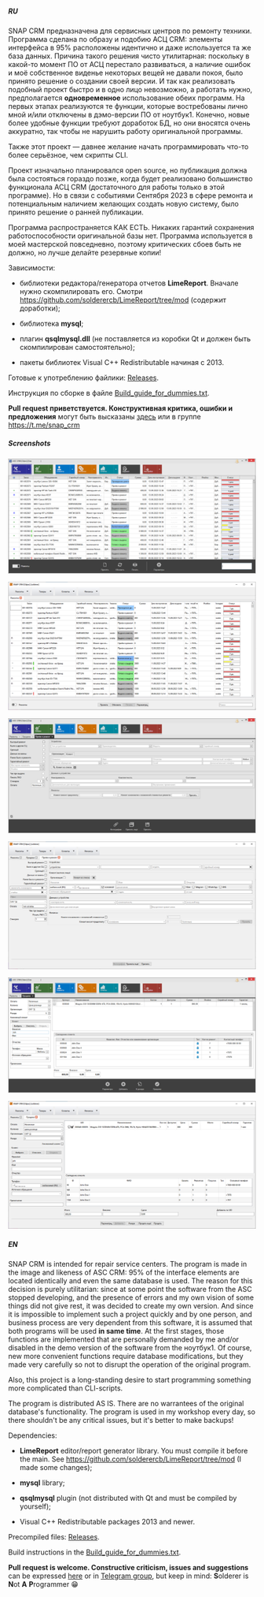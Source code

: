 ##### **RU**

SNAP CRM предназначена для сервисных центров по ремонту 
техники. Программа сделана по образу и подобию АСЦ CRM: элементы 
интерфейса в 95% расположены идентично и даже используется та же база 
данных. Причина такого решения чисто утилитарная: поскольку в какой-то 
момент ПО от АСЦ перестало развиваться, а наличие ошибок и моё 
собственное виденье некоторых вещей не давали покоя, было принято 
решение о создании своей версии. И так как реализовать подобный проект 
быстро и в одно лицо невозможно, а работать нужно, предполагается 
**одновременное** использование обеих программ. На первых этапах реализуются
 те функции, которые востребованы лично мной и/или отключены в 
дэмо-версии ПО от ноутбук1. Конечно, новые более удобные функции требуют
 доработок БД, но они вносятся очень аккуратно, так чтобы не нарушить 
работу оригинальной программы.

Также этот проект — давнее желание начать программировать что-то более серьёзное, чем скрипты CLI.

Проект изначально планировался open source, но публикация должна была состояться гораздо позже, когда будет реализовано большинство функционала АСЦ CRM (достаточного для работы только в этой программе).
Но в связи с событиями Сентября 2023 в сфере ремонта и потенциальным наличием желающих создать новую систему, было принято решение о ранней публикации.

Программа распространяется КАК ЕСТЬ. Никаких гарантий сохранения работоспособности оригинальной базы нет. Программа используется в моей мастерской повседневно, поэтому критических сбоев быть не должно, но лучше делайте резервные копии!

Зависимости:

- библиотеки редактора/генератора отчетов **LimeReport**. Вначале нужно скомпилировать его. Смотри https://github.com/solderercb/LimeReport/tree/mod (содержит доработки);

- библиотека **mysql**;

- плагин **qsqlmysql.dll** (не поставляется из коробки Qt и должен быть скомпилирован самостоятельно);

- пакеты библиотек Visual C++ Redistributable начиная с 2013.

Готовые к употреблению файлики: [Releases](https://github.com/solderercb/snap_crm/releases).

Инструкция по сборке в файле [Build_guide_for_dummies.txt](https://github.com/solderercb/snap_crm/blob/master/Build_guide_for_dummies.txt).

**Pull request приветствуется. Конструктивная критика, ошибки и предложения** могут быть высказаны [здесь](https://github.com/solderercb/snap_crm/issues) или в группе https://t.me/snap_crm

##### **Screenshots**

![](help/image/asc_repairs.png)

![](help/image/snap_repairs.png)

![](help/image/asc_new_rep.png)

![](help/image/snap_new_rep.png)

![](help/image/asc_sale.png)

![](help/image/snap_sale.png)

##### **EN**

SNAP CRM is intended for repair service centers. The 
program is made in the image and likeness of ASC CRM: 95% of the 
interface elements are located identically and even the same database is
 used. The reason for this decision is purely utilitarian: since at some
 point the software from the ASC stopped developing, and the presence of
 errors and my own vision of some things did not give rest, it was 
decided to create my own version. And since it is impossible to 
implement such a project quickly and by one person, and business process
 are very dependent from this software, it is assumed that both programs
 will be used **in same time**. At the first stages, those functions are 
implemented that are personally demanded by me and/or disabled in the 
demo version of the software from the ноутбук1. Of course, new more 
convenient functions require database modifications, but they made 
very carefully so not to disrupt the operation of the original program.

Also, this project is a long-standing desire to start programming something more complicated than CLI-scripts.

The program is distributed AS IS. There are no warrantees of the original database's functionality. The program is used in my workshop every day, so there shouldn't be any critical issues, but it's better to make backups!

Dependencies: 

- **LimeReport** editor/report generator library. You must compile it before the main. See https://github.com/solderercb/LimeReport/tree/mod (I made some changes);

- **mysql** library;

- **qsqlmysql** plugin (not distributed with Qt and must be compiled by yourself);

- Visual C++ Redistributable packages 2013 and newer.

Precompiled files: [Releases](https://github.com/solderercb/snap_crm/releases).

Build instructions in the [Build_guide_for_dummies.txt](https://github.com/solderercb/snap_crm/blob/master/Build_guide_for_dummies.txt).

**Pull request is welcome. Constructive criticism, issues and suggestions** can be expressed [here](https://github.com/solderercb/snap_crm/issues) or in [Telegram group](https://t.me/snap_crm), but keep in mind: **S**olderer is **N**ot **A** **P**rogrammer 😁
